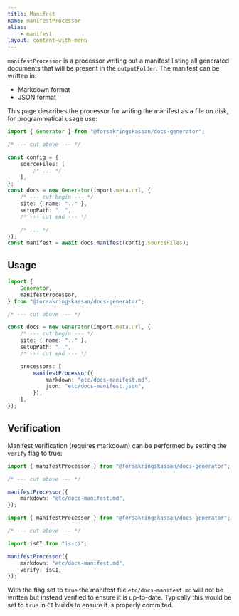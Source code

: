 ```yaml
---
title: Manifest
name: manifestProcessor
alias:
    - manifest
layout: content-with-menu
---
```


`manifestProcessor` is a processor writing out a manifest listing all generated documents that will be present in the `outputFolder`.
The manifest can be written in:

- Markdown format
- JSON format

This page describes the processor for writing the manifest as a file on disk, for programmatical usage use:

```ts
import { Generator } from "@forsakringskassan/docs-generator";

/* --- cut above --- */

const config = {
    sourceFiles: [
        /* ... */
    ],
};
const docs = new Generator(import.meta.url, {
    /* --- cut begin --- */
    site: { name: ".." },
    setupPath: "..",
    /* --- cut end --- */

    /* ... */
});
const manifest = await docs.manifest(config.sourceFiles);
```

## Usage

```ts
import {
    Generator,
    manifestProcessor,
} from "@forsakringskassan/docs-generator";

/* --- cut above --- */

const docs = new Generator(import.meta.url, {
    /* --- cut begin --- */
    site: { name: ".." },
    setupPath: "..",
    /* --- cut end --- */

    processors: [
        manifestProcessor({
            markdown: "etc/docs-manifest.md",
            json: "etc/docs-manifest.json",
        }),
    ],
});
```

## Verification

Manifest verification (requires markdown) can be performed by setting the `verify` flag to true:

```ts name=verify-original hidden
import { manifestProcessor } from "@forsakringskassan/docs-generator";

/* --- cut above --- */

manifestProcessor({
    markdown: "etc/docs-manifest.md",
});
```

```ts compare=verify-original
import { manifestProcessor } from "@forsakringskassan/docs-generator";

/* --- cut above --- */

import isCI from "is-ci";

manifestProcessor({
    markdown: "etc/docs-manifest.md",
    verify: isCI,
});
```

With the flag set to `true` the manifest file `etc/docs-manifest.md` will not be written but instead verified to ensure it is up-to-date.
Typically this would be set to `true` in `CI` builds to ensure it is properly commited.
